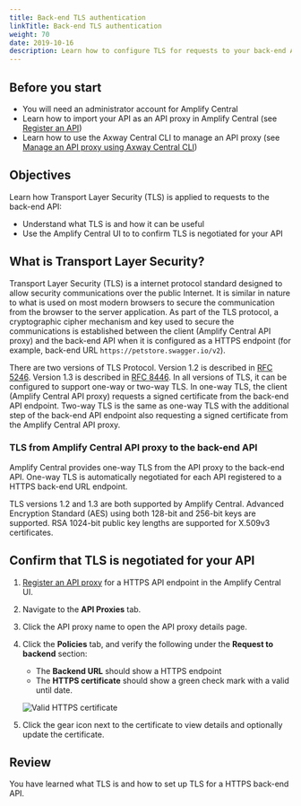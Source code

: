 ```yaml
---
title: Back-end TLS authentication
linkTitle: Back-end TLS authentication
weight: 70
date: 2019-10-16
description: Learn how to configure TLS for requests to your back-end API.
---
```


## Before you start

* You will need an administrator account for Amplify Central
* Learn how to import your API as an API proxy in Amplify Central (see [Register an API](/docs/central/quickstart/#register-an-api))
* Learn how to use the Axway Central CLI to manage an API proxy (see [Manage an API proxy using Axway Central CLI](/docs/central/cli_central/cli_proxy_flow))

## Objectives

Learn how Transport Layer Security (TLS) is applied to requests to the back-end API:

* Understand what TLS is and how it can be useful
* Use the Amplify Central UI to to confirm TLS is negotiated for your API

## What is Transport Layer Security?

Transport Layer Security (TLS) is a internet protocol standard designed to allow security communications over the public Internet. It is similar in nature to what is used on most modern browsers to secure the communication from the browser to the server application. As part of the TLS protocol, a cryptographic cipher mechanism and key used to secure the communications is established between the client (Amplify Central API proxy) and the back-end API when it is configured as a HTTPS endpoint (for example, back-end URL `https://petstore.swagger.io/v2`).

There are two versions of TLS Protocol. Version 1.2 is described in [RFC 5246](https://tools.ietf.org/html/rfc5246). Version 1.3 is described in [RFC 8446](https://tools.ietf.org/html/rfc8446). In all versions of TLS, it can be configured to support one-way or two-way TLS.  In one-way TLS, the client (Amplify Central API proxy) requests a signed certificate from the back-end API endpoint. Two-way TLS is the same as one-way TLS with the additional step of the back-end API endpoint also requesting a signed certificate from the Amplify Central API proxy.

### TLS from Amplify Central API proxy to the back-end API

Amplify Central provides one-way TLS from the API proxy to the back-end API. One-way TLS is automatically negotiated for each API registered to a HTTPS back-end URL endpoint.

TLS versions 1.2 and 1.3 are both supported by Amplify Central. Advanced Encryption Standard (AES) using both 128-bit and 256-bit keys are supported. RSA 1024-bit public key lengths are supported for X.509v3 certificates.

## Confirm that TLS is negotiated for your API

1. [Register an API proxy](/docs/central/quickstart/#register-an-api) for a HTTPS API endpoint in the Amplify Central UI.
2. Navigate to the **API Proxies** tab.
3. Click the API proxy name to open the API proxy details page.
4. Click the **Policies** tab, and verify the following under the **Request to backend** section:
    * The **Backend URL** should show a HTTPS endpoint
    * The **HTTPS certificate** should show a green check mark with a valid until date.

    ![Valid HTTPS certificate](/Images/central/TLS_example.png)
5. Click the gear icon next to the certificate to view details and optionally update the certificate.

## Review

You have learned what TLS is and how to set up TLS for a HTTPS back-end API.
